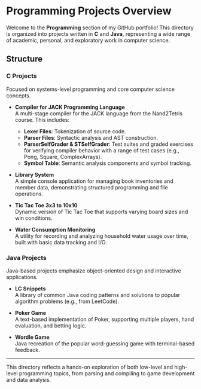 # Programming Projects Overview

Welcome to the **Programming** section of my GitHub portfolio! This directory is organized into projects written in **C** and **Java**, representing a wide range of academic, personal, and exploratory work in computer science.

## Structure

### C Projects
Focused on systems-level programming and core computer science concepts.

- **Compiler for JACK Programming Language**  
  A multi-stage compiler for the JACK language from the Nand2Tetris course. This includes:
  - **Lexer Files**: Tokenization of source code.
  - **Parser Files**: Syntactic analysis and AST construction.
  - **ParserSelfGrader & STSelfGrader**: Test suites and graded exercises for verifying compiler behavior with a range of test cases (e.g., Pong, Square, ComplexArrays).
  - **Symbol Table**: Semantic analysis components and symbol tracking.

- **Library System**  
  A simple console application for managing book inventories and member data, demonstrating structured programming and file operations.

- **Tic Tac Toe 3x3 to 10x10**  
  Dynamic version of Tic Tac Toe that supports varying board sizes and win conditions.

- **Water Consumption Monitoring**  
  A utility for recording and analyzing household water usage over time, built with basic data tracking and I/O.

### Java Projects
Java-based projects emphasize object-oriented design and interactive applications.

- **LC Snippets**  
  A library of common Java coding patterns and solutions to popular algorithm problems (e.g., from LeetCode).

- **Poker Game**  
  A text-based implementation of Poker, supporting multiple players, hand evaluation, and betting logic.

- **Wordle Game**  
  Java recreation of the popular word-guessing game with terminal-based feedback.

---

This directory reflects a hands-on exploration of both low-level and high-level programming topics, from parsing and compiling to game development and data analysis.

